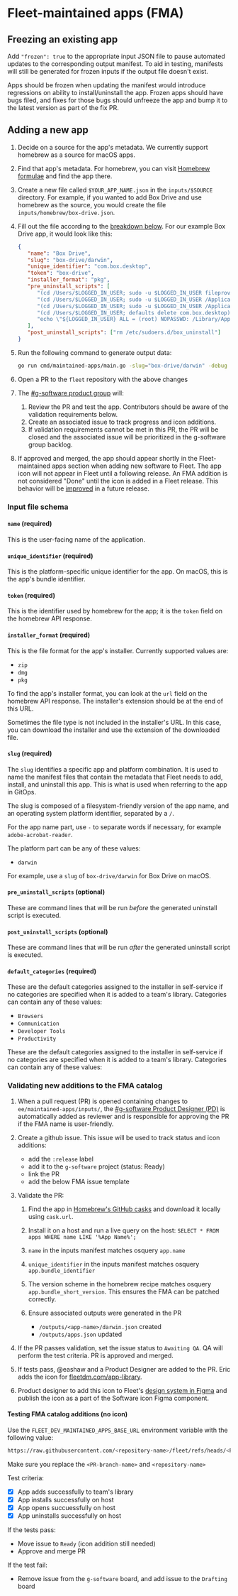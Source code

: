 # Fleet-maintained apps (FMA)

## Freezing an existing app

Add `"frozen": true` to the appropriate input JSON file to pause automated updates to the corresponding output manifest.
To aid in testing, manifests will still be generated for frozen inputs if the output file doesn't exist.

Apps should be frozen when updating the manifest would introduce regressions on ability to install/uninstall the app.
Frozen apps should have bugs filed, and fixes for those bugs should unfreeze the app and bump it to the latest version
as part of the fix PR.

## Adding a new app

1. Decide on a source for the app's metadata. We currently support homebrew as a source for macOS apps.
2. Find that app's metadata. For homebrew, you can visit [Homebrew formulae](https://formulae.brew.sh/) and find the app there.
3. Create a new file called `$YOUR_APP_NAME.json` in the `inputs/$SOURCE` directory. For
   example, if you wanted to add Box Drive and use homebrew as the source, you would create the
   file `inputs/homebrew/box-drive.json`.
4. Fill out the file according to the [breakdown below](#input-file-schema). For our example Box Drive app, it would look like this:

   ```json
   {
      "name": "Box Drive",
      "slug": "box-drive/darwin",
      "unique_identifier": "com.box.desktop",
      "token": "box-drive",
      "installer_format": "pkg",
      "pre_uninstall_scripts": [
         "(cd /Users/$LOGGED_IN_USER; sudo -u $LOGGED_IN_USER fileproviderctl domain remove -A com.box.desktop.boxfileprovider)",
         "(cd /Users/$LOGGED_IN_USER; sudo -u $LOGGED_IN_USER /Applications/Box.app/Contents/MacOS/fpe/streem --remove-fpe-domain-and-archive-unsynced-content Box)",
         "(cd /Users/$LOGGED_IN_USER; sudo -u $LOGGED_IN_USER /Applications/Box.app/Contents/MacOS/fpe/streem --remove-fpe-domain-and-preserve-unsynced-content Box)",
         "(cd /Users/$LOGGED_IN_USER; defaults delete com.box.desktop)",
         "echo \"${LOGGED_IN_USER} ALL = (root) NOPASSWD: /Library/Application\\ Support/Box/uninstall_box_drive_r\" >> /etc/sudoers.d/box_uninstall"
      ],
      "post_uninstall_scripts": ["rm /etc/sudoers.d/box_uninstall"]
   }
   ```

5. Run the following command to generate output data:

    ```bash
   go run cmd/maintained-apps/main.go -slug="box-drive/darwin" -debug
   ```

6. Open a PR to the `fleet` repository with the above changes

7. The [#g-software product group](https://fleetdm.com/handbook/company/product-groups#software-group) will:
   1. Review the PR and test the app.  Contributors should be aware of the validation requirements below.
   2. Create an associated issue to track progress and icon additions.
   3. If validation requirements cannot be met in this PR, the PR will be closed and the associated issue will be prioritized in the g-software group backlog.

8. If approved and merged, the app should appear shortly in the Fleet-maintained apps section when adding new software to Fleet.  The app icon will not appear in Fleet until a following release.  An FMA addition is not considered "Done" until the icon is added in a Fleet release. This behavior will be [improved](https://github.com/fleetdm/fleet/issues/29177) in a future release.

### Input file schema

#### `name` (required)

This is the user-facing name of the application.

#### `unique_identifier` (required)

This is the platform-specific unique identifier for the app. On macOS, this is the app's bundle identifier.

#### `token` (required)

This is the identifier used by homebrew for the app; it is the `token` field on the homebrew API response.

#### `installer_format` (required)

This is the file format for the app's installer. Currently supported values are:

- `zip`
- `dmg`
- `pkg`

To find the app's installer format, you can look at the `url` field on the homebrew API response. The installer's extension should be at the end of this URL.

Sometimes the file type is not included in the installer's URL. In this case, you can download the installer and use the extension of the downloaded file.

#### `slug` (required)

The `slug` identifies a specific app and platform combination. It is used to name the manifest files that contain the metadata that Fleet needs to add, install, and uninstall this app.  This is what is used when referring to the app in GitOps.

The slug is composed of a filesystem-friendly version of the app name, and an operating system platform identifier, separated by a `/`.

For the app name part, use `-` to separate words if necessary, for example `adobe-acrobat-reader`. 

The platform part can be any of these values:

- `darwin`

For example, use a `slug` of `box-drive/darwin` for Box Drive on macOS.

#### `pre_uninstall_scripts` (optional)

These are command lines that will be run _before_ the generated uninstall script is executed.

#### `post_uninstall_scripts` (optional)

These are command lines that will be run _after_ the generated uninstall script is executed.

#### `default_categories` (required)

These are the default categories assigned to the installer in self-service if no categories are specified when it is added to a team's library.  Categories can contain any of these values:

- `Browsers`
- `Communication`
- `Developer Tools`
- `Productivity`

These are the default categories assigned to the installer in self-service if no categories are specified when it is added to a team's library.  Categories can contain any of these values:

### Validating new additions to the FMA catalog

1. When a pull request (PR) is opened containing changes to `ee/maintained-apps/inputs/`, the [#g-software Product Designer (PD)](https://fleetdm.com/handbook/company/product-groups#software-group) is automatically added as reviewer and is responsible for approving the PR if the FMA name is user-friendly.

2. Create a github issue. This issue will be used to track status and icon additions:
   - add the `:release` label
   - add it to the `g-software` project (status: Ready)
   - link the PR
   - add the below FMA issue template

3. Validate the PR:

   1. Find the app in [Homebrew's GitHub casks](https://github.com/Homebrew/homebrew-cask/tree/main/Casks) and download it locally using `cask.url`.

   2. Install it on a host and run a live query on the host: `SELECT * FROM apps WHERE name LIKE '%App Name%';`
   3. `name` in the inputs manifest matches osquery `app.name`
   4. `unique_identifier` in the inputs manifest matches osquery `app.bundle_identifier`
   5. The version scheme in the homebrew recipe matches osquery `app.bundle_short_version`.  This ensures the FMA can be patched correctly.
   6. Ensure associated outputs were generated in the PR
      - `/outputs/<app-name>/darwin.json` created
      - `/outputs/apps.json` updated

4. If the PR passes validation, set the issue status to `Awaiting QA`.  QA will perform the test criteria.  PR is approved and merged.

5. If tests pass, @eashaw and a Product Designer are added to the PR. Eric adds the icon for [fleetdm.com/app-library](https://fleetdm.com/app-library).

6. Product designer to add this icon to Fleet's [design system in Figma](https://www.figma.com/design/8oXlYXpgCV1Sn4ek7OworP/%F0%9F%A7%A9-Design-system?node-id=264-2671) and publish the icon as a part of the Software icon Figma component.

#### Testing FMA catalog additions (no icon)

Use the `FLEET_DEV_MAINTAINED_APPS_BASE_URL` environment variable with the following value:

   ```bash
   https://raw.githubusercontent.com/<repository-name>/fleet/refs/heads/<PR-branch-name>/ee/maintained-apps/outputs
   ```

   Make sure you replace the `<PR-branch-name>` and `<repository-name>`

Test criteria:

- [X] App adds successfully to team's library
- [X] App installs successfully on host
- [X] App opens succuessfully on host
- [X] App uninstalls successfully on host

If the tests pass:

- Move issue to `Ready` (icon addition still needed)
- Approve and merge PR

If the test fail:
- Remove issue from the `g-software` board, and add issue to the `Drafting` board
